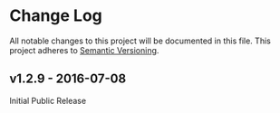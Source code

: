 # Change Log
All notable changes to this project will be documented in this file.
This project adheres to [Semantic Versioning](http://semver.org/).

## v1.2.9 - 2016-07-08
Initial Public Release

